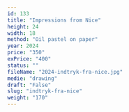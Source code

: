 ```yaml
---
id: 133
title: "Impressions from Nice"
height: 24
width: 18
method: "Oil pastel on paper"
year: 2024
price: "350"
exPrice: "400"
status: ""
fileName: "2024-indtryk-fra-nice.jpg"
medie: "drawing"
draft: "False"
slug: "indtryk-fra-nice"
weight: "170"
---
```

